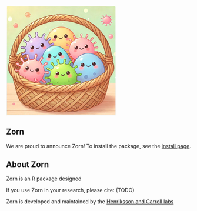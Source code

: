 !["logo"](man/figures/bascet_logo_300.jpg)


## **Zorn**

We are proud to announce Zorn! To install the package, see the [install page](articles/install.html). 

## **About Zorn**

Zorn is an R package designed

If you use Zorn in your research, please cite: (TODO)

Zorn is developed and maintained by the [Henriksson and Carroll labs](authors.html)
